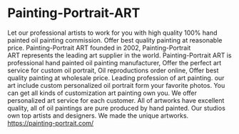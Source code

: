 # Painting-Portrait-ART
Let our professional artists to work for you with high quality 100% hand painted oil painting commission. Offer best quality painting at reasonable price.
Painting-Portrait ART founded in 2002, Painting-Portrait ART represents the leading art supplier in the world. Painting-Portrait ART is professional hand painted oil painting manufacturer, Offer the perfect art service for custom oil portrait, Oil reproductions order online, Offer best quality painting at wholesale price. Leading profession of art painting. our art include custom personalized oil portrait form your favorite photos. You can get all kinds of customization art painting own you. We offer personalized art service for each customer. All of artworks have excellent quality, all of oil paintings are pure produced by hand painted. Our studios own top artists and designers. We made the unique artworks. https://painting-portrait.com/
